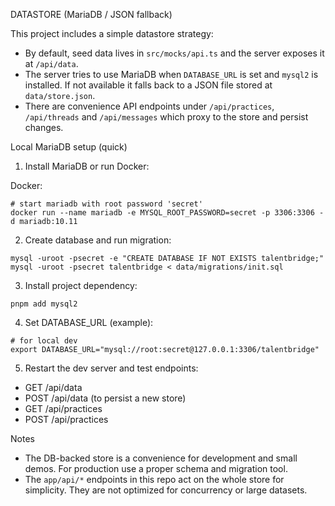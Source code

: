 DATASTORE (MariaDB / JSON fallback)

This project includes a simple datastore strategy:

- By default, seed data lives in `src/mocks/api.ts` and the server exposes it at `/api/data`.
- The server tries to use MariaDB when `DATABASE_URL` is set and `mysql2` is installed. If not available it falls back to a JSON file stored at `data/store.json`.
- There are convenience API endpoints under `/api/practices`, `/api/threads` and `/api/messages` which proxy to the store and persist changes.

Local MariaDB setup (quick)

1) Install MariaDB or run Docker:

Docker:

```
# start mariadb with root password 'secret'
docker run --name mariadb -e MYSQL_ROOT_PASSWORD=secret -p 3306:3306 -d mariadb:10.11
```

2) Create database and run migration:

```
mysql -uroot -psecret -e "CREATE DATABASE IF NOT EXISTS talentbridge;"
mysql -uroot -psecret talentbridge < data/migrations/init.sql
```

3) Install project dependency:

```
pnpm add mysql2
```

4) Set DATABASE_URL (example):

```
# for local dev
export DATABASE_URL="mysql://root:secret@127.0.0.1:3306/talentbridge"
```

5) Restart the dev server and test endpoints:

- GET /api/data
- POST /api/data (to persist a new store)
- GET /api/practices
- POST /api/practices

Notes

- The DB-backed store is a convenience for development and small demos. For production use a proper schema and migration tool.
- The `app/api/*` endpoints in this repo act on the whole store for simplicity. They are not optimized for concurrency or large datasets.
